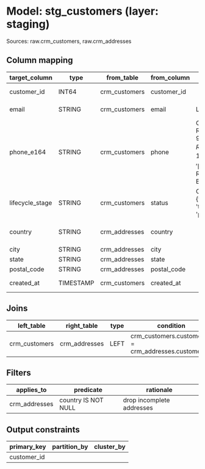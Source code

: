 # Model: stg_customers (layer: staging)

Sources: raw.crm_customers, raw.crm_addresses

## Column mapping

| target_column | type | from_table | from_column | transform | nullable | tests | description |
|---------------|------|------------|-------------|-----------|----------|-------|-------------|
| customer_id | INT64 | crm_customers | customer_id |  | False | not_null,unique | Primary business key |
| email | STRING | crm_customers | email | LOWER(TRIM({from})) | False | not_null | Standardized email |
| phone_e164 | STRING | crm_customers | phone | CASE WHEN REGEXP_CONTAINS(REGEXP_REPLACE({from}, '[^0-9]', ''), r'^1?[0-9]{10}$') THEN CONCAT('+1', RIGHT(REGEXP_REPLACE({from}, '[^0-9]', ''), 10)) WHEN REGEXP_CONTAINS(REGEXP_REPLACE({from}, '[^0-9]', ''), r'^[0-9]{11,15}$') THEN CONCAT('+', REGEXP_REPLACE({from}, '[^0-9]', '')) ELSE NULL END | True |  | Normalized phone |
| lifecycle_stage | STRING | crm_customers | status | CASE WHEN {from} = 'active' THEN 'active' WHEN {from} = 'inactive' THEN 'churned' WHEN {from} = 'trial' THEN 'trial' WHEN {from} = 'prospect' THEN 'prospect' ELSE 'unknown' END | False | accepted_values(...) | Standardized lifecycle |
| country | STRING | crm_addresses | country |  | True |  | Country from best address |
| city | STRING | crm_addresses | city |  | True |  | City |
| state | STRING | crm_addresses | state |  | True |  | State |
| postal_code | STRING | crm_addresses | postal_code |  | True |  | Postal code |
| created_at | TIMESTAMP | crm_customers | created_at |  | False | not_null | Ingestion baseline |

## Joins

| left_table | right_table | type | condition |
|------------|-------------|------|-----------|
| crm_customers | crm_addresses | LEFT | crm_customers.customer_id = crm_addresses.customer_id |

## Filters

| applies_to | predicate | rationale |
|------------|-----------|-----------|
| crm_addresses | country IS NOT NULL | drop incomplete addresses |

## Output constraints

| primary_key | partition_by | cluster_by |
|-------------|--------------|------------|
| customer_id |  |  |

